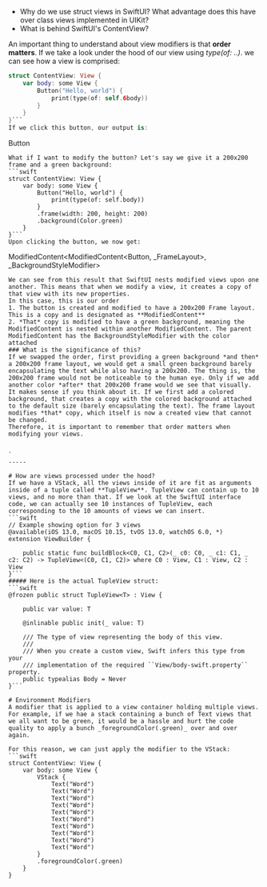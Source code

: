 - Why do we use struct views in SwiftUI? What advantage does this have over class views implemented in UIKit?
- What is behind SwiftUI's ContentView?

An important thing to understand about view modifiers is that **order matters**. If we take a look under the hood of our view using *type(of: ..)*. we can see how a view is comprised:
```swift
struct ContentView: View {
    var body: some View {
        Button("Hello, world") {
            print(type(of: self.6body))
        }
    }
}```
If we click this button, our output is:
```
Button<Text>
```
What if I want to modify the button? Let's say we give it a 200x200 frame and a green background:
```swift
struct ContentView: View {
    var body: some View {
        Button("Hello, world") {
            print(type(of: self.body))
        }
        .frame(width: 200, height: 200)
        .background(Color.green)
    }
}```
Upon clicking the button, we now get:
```
ModifiedContent<ModifiedContent<Button<Text>, _FrameLayout>, _BackgroundStyleModifier<Color>>
```
We can see from this result that SwiftUI nests modified views upon one another. This means that when we modify a view, it creates a copy of that view with its new properties.
In this case, this is our order
1. The button is created and modified to have a 200x200 Frame layout. This is a copy and is designated as **ModifiedContent**
2. *That* copy is modified to have a green background, meaning the ModifiedContent is nested within another ModifiedContent. The parent ModifiedContent has the BackgroundStyleModifier with the color attached
### What is the significance of this?
If we swapped the order, first providing a green background *and then* a 200x200 frame layout, we would get a small green background barely encapsulating the text while also having a 200x200. The thing is, the 200x200 frame would not be noticeable to the human eye. Only if we add another color *after* that 200x200 frame would we see that visually.
It makes sense if you think about it. If we first add a colored background, that creates a copy with the colored background attached to the default size (barely encapsulating the text). The frame layout modifies *that* copy, which itself is now a created view that cannot be changed.
Therefore, it is important to remember that order matters when modifying your views.


`
-----

# How are views processed under the hood?
If we have a VStack, all the views inside of it are fit as arguments inside of a tuple called **TupleView**. TupleView can contain up to 10 views, and no more than that. If we look at the SwiftUI interface code, we can actually see 10 instances of TupleView, each corresponding to the 10 amounts of views we can insert.
```swift
// Example showing option for 3 views
@available(iOS 13.0, macOS 10.15, tvOS 13.0, watchOS 6.0, *)
extension ViewBuilder {

    public static func buildBlock<C0, C1, C2>(_ c0: C0, _ c1: C1, _ c2: C2) -> TupleView<(C0, C1, C2)> where C0 : View, C1 : View, C2 : View
}```
##### Here is the actual TupleView struct:
```swift
@frozen public struct TupleView<T> : View {

    public var value: T

    @inlinable public init(_ value: T)

    /// The type of view representing the body of this view.
    ///
    /// When you create a custom view, Swift infers this type from your
    /// implementation of the required ``View/body-swift.property`` property.
    public typealias Body = Never
}```

# Environment Modifiers
A modifier that is applied to a view container holding multiple views. For example, if we hae a stack containing a bunch of Text views that we all want to be green, it would be a hassle and hurt the code quality to apply a bunch _foregroundColor(.green)_ over and over again.  
  
For this reason, we can just apply the modifier to the VStack:
```swift
struct ContentView: View {
    var body: some View {
        VStack {
            Text("Word")
            Text("Word")
            Text("Word")
            Text("Word")
            Text("Word")
            Text("Word")
            Text("Word")
            Text("Word")
            Text("Word")
            Text("Word")
        }
        .foregroundColor(.green)
    }
}
```